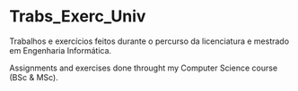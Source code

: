 # Trabs_Exerc_Univ

Trabalhos e exercícios feitos durante o percurso da licenciatura e mestrado em Engenharia Informática.

Assignments and exercises done throught my Computer Science course (BSc & MSc).

